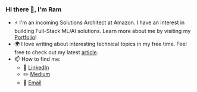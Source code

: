 ### Hi there 👋, I'm Ram

- :zap: I'm an incoming Solutions Architect at Amazon. I have an interest in building Full-Stack ML/AI solutions. Learn more about me by visiting my [Portfolio](https://ramvegiraju.github.io/PersonalPortfolio/)!
- :earth_africa: I love writing about interesting technical topics in my free time. Feel free to check out my latest [article](https://towardsdatascience.com/using-aws-sagemakers-linear-learner-to-solve-regression-problems-36732d802ba6).
- 📫 How to find me: 
  - :office: [LinkedIn](https://www.linkedin.com/in/ram-vegiraju-81272b162/)
  - :pencil2: [Medium](https://ram-vegiraju.medium.com/)
  - :email: [Email](mailto:rav3sa@virginia.edu?subject=[GitHub]%20Source%20Han%20Sans)

<!--
**RamVegiraju/RamVegiraju** is a ✨ _special_ ✨ repository because its `README.md` (this file) appears on your GitHub profile.

Here are some ideas to get you started:

- 🔭 I’m currently working on ...
- 🌱 I’m currently learning ...
- 👯 I’m looking to collaborate on ...
- 🤔 I’m looking for help with ...
- 💬 Ask me about ...
- 📫 How to reach me: ...
- 😄 Pronouns: ...
- ⚡ Fun fact: ...


[![Top Langs](https://github-readme-stats.vercel.app/api/top-langs/?username=RamVegiraju)](https://github.com/RamVegiraju/github-readme-stats)

-->
